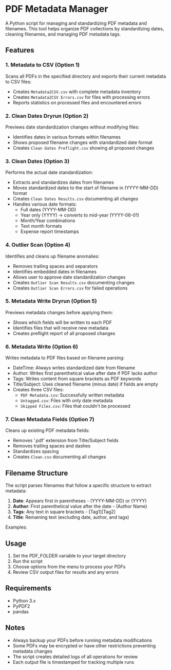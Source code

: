 # PDF Metadata Manager

A Python script for managing and standardizing PDF metadata and filenames. This tool helps organize PDF collections by standardizing dates, cleaning filenames, and managing PDF metadata tags.

## Features

### 1. Metadata to CSV (Option 1)
Scans all PDFs in the specified directory and exports their current metadata to CSV files:
- Creates `Metadata2CSV.csv` with complete metadata inventory
- Creates `Metadata2CSV Errors.csv` for files with processing errors
- Reports statistics on processed files and encountered errors

### 2. Clean Dates Dryrun (Option 2)
Previews date standardization changes without modifying files:
- Identifies dates in various formats within filenames
- Shows proposed filename changes with standardized date format
- Creates `Clean Dates Preflight.csv` showing all proposed changes

### 3. Clean Dates (Option 3)
Performs the actual date standardization:
- Extracts and standardizes dates from filenames
- Moves standardized dates to the start of filename in (YYYY-MM-DD) format
- Creates `Clean Dates Results.csv` documenting all changes
- Handles various date formats:
  - Full dates (YYYY-MM-DD)
  - Year only (YYYY) → converts to mid-year (YYYY-06-01)
  - Month/Year combinations
  - Text month formats
  - Expense report timestamps

### 4. Outlier Scan (Option 4)
Identifies and cleans up filename anomalies:
- Removes trailing spaces and separators
- Identifies embedded dates in filenames
- Allows user to approve date standardization changes
- Creates `Outlier Scan Results.csv` documenting changes
- Creates `Outlier Scan Errors.csv` for failed operations

### 5. Metadata Write Dryrun (Option 5)
Previews metadata changes before applying them:
- Shows which fields will be written to each PDF
- Identifies files that will receive new metadata
- Creates preflight report of all proposed changes

### 6. Metadata Write (Option 6)
Writes metadata to PDF files based on filename parsing:
- DateTime: Always writes standardized date from filename
- Author: Writes first parenthetical value after date if PDF lacks author
- Tags: Writes content from square brackets as PDF keywords
- Title/Subject: Uses cleaned filename (minus date) if fields are empty
- Creates three CSV files:
  - `PDF Metadata.csv`: Successfully written metadata
  - `Untagged.csv`: Files with only date metadata
  - `Skipped Files.csv`: Files that couldn't be processed

### 7. Clean Metadata Fields (Option 7)
Cleans up existing PDF metadata fields:
- Removes '.pdf' extension from Title/Subject fields
- Removes trailing spaces and dashes
- Standardizes spacing
- Creates `Clean.csv` documenting all changes

## Filename Structure

The script parses filenames that follow a specific structure to extract metadata:

1. **Date**: Appears first in parentheses - (YYYY-MM-DD) or (YYYY)
2. **Author**: First parenthetical value after the date - (Author Name)
3. **Tags**: Any text in square brackets - [Tag1][Tag2]
4. **Title**: Remaining text (excluding date, author, and tags)

Examples:

## Usage

1. Set the PDF_FOLDER variable to your target directory
2. Run the script
3. Choose options from the menu to process your PDFs
4. Review CSV output files for results and any errors

## Requirements

- Python 3.x
- PyPDF2
- pandas

## Notes

- Always backup your PDFs before running metadata modifications
- Some PDFs may be encrypted or have other restrictions preventing metadata changes
- The script creates detailed logs of all operations for review
- Each output file is timestamped for tracking multiple runs
